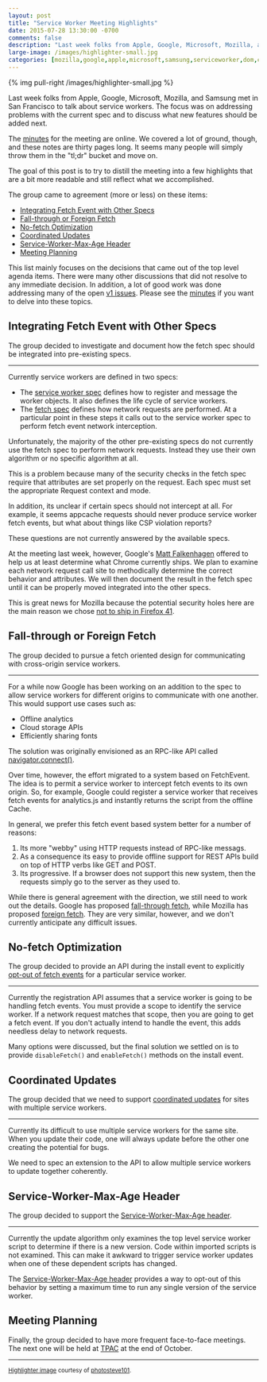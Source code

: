 ```yaml
---
layout: post
title: "Service Worker Meeting Highlights"
date: 2015-07-28 13:30:00 -0700
comments: false
description: "Last week folks from Apple, Google, Microsoft, Mozilla, and Samsung met in San Francisco to talk about service workers.  The focus was on addressing problems with the current spec and to discuss what new features should be added next."
large-image: /images/highlighter-small.jpg
categories: [mozilla,google,apple,microsoft,samsung,serviceworker,dom,cache,fetch]
---
```


{% img pull-right /images/highlighter-small.jpg %}

Last week folks from Apple, Google, Microsoft, Mozilla, and Samsung met in San Francisco
to talk about service workers.  The focus was on addressing problems with the
current spec and to discuss what new features should be added next.

<!-- more -->

The [minutes][] for the meeting are online.  We covered a lot of ground, though,
and these notes are thirty pages long.  It seems many people will simply throw them
in the "tl;dr" bucket and move on.

The goal of this post is to try to distill the meeting into a few highlights that
are a bit more readable and still reflect what we accomplished.

The group came to agreement (more or less) on these items:

* [Integrating Fetch Event with Other Specs](#other-specs)
* [Fall-through or Foreign Fetch](#foreign-fetch)
* [No-fetch Optimization](#no-fetch)
* [Coordinated Updates](#updates)
* [Service-Worker-Max-Age Header](#max-age)
* [Meeting Planning](#meetings)

This list mainly focuses on the decisions that came out of the top level agenda
items.  There were many other discussions that did not resolve to any immediate
decision.  In addition, a lot of good work was done addressing many of the open
[v1 issues][].  Please see the [minutes][] if you want to delve into these
topics.

<a name="other-specs"></a>
## Integrating Fetch Event with Other Specs ##

The group decided to investigate and document how the fetch spec should be
integrated into pre-existing specs.

---

Currently service workers are defined in two specs:

* The [service worker spec][] defines how to register and message the worker
  objects.  It also defines the life cycle of service workers.
* The [fetch spec][] defines how network requests are performed.  At a particular
  point in these steps it calls out to the service worker spec to perform
  fetch event network interception.

Unfortunately, the majority of the other pre-existing specs do not currently use
the fetch spec to perform network requests.  Instead they use their own algorithm
or no specific algorithm at all.

This is a problem because many of the security checks in the fetch spec require
that attributes are set properly on the request.  Each spec must set the
appropriate Request context and mode.

In addition, its unclear if certain specs should not intercept at all.  For
example, it seems appcache requests should never produce service worker fetch
events, but what about things like CSP violation reports?

These questions are not currently answered by the available specs.

At the meeting last week, however, Google's [Matt Falkenhagen][] offered to help
us at least determine what Chrome currently ships.  We plan to examine each
network request call site to methodically determine the correct behavior and
attributes.  We will then document the result in the fetch spec until it
can be properly moved integrated into the other specs.

This is great news for Mozilla because the potential security holes here
are the main reason we chose [not to ship in Firefox 41][].

<a name="foreign-fetch"></a>
## Fall-through or Foreign Fetch ##

The group decided to pursue a fetch oriented design for communicating with
cross-origin service workers.

---

For a while now Google has been working on an addition to the spec to allow
service workers for different origins to communicate with one another.  This
would support use cases such as:

* Offline analytics
* Cloud storage APIs
* Efficiently sharing fonts

The solution was originally envisioned as an RPC-like API called
[navigator.connect()][].

Over time, however, the effort migrated to a system based on FetchEvent.  The
idea is to permit a service worker to intercept fetch events to its own origin.
So, for example, Google could register a service worker that receives fetch
events for analytics.js and instantly returns the script from the offline Cache.

In general, we prefer this fetch event based system better for a number of
reasons:

1. Its more "webby" using HTTP requests instead of RPC-like messags.
2. As a consequence its easy to provide offline support for REST APIs build on
   top of HTTP verbs like GET and POST.
3. Its progressive.  If a browser does not support this new system, then the
   requests simply go to the server as they used to.

While there is general agreement with the direction, we still need to work out
the details.  Google has proposed [fall-through fetch][], while Mozilla has
proposed [foreign fetch][].  They are very similar, however, and we don't
currently anticipate any difficult issues.

<a name="no-fetch"></a>
## No-fetch Optimization ##

The group decided to provide an API during the install event to explicitly
[opt-out of fetch events][] for a particular service worker.

---

Currently the registration API assumes that a service worker is going to be
handling fetch events.  You must provide a scope to identify the service
worker.  If a network request matches that scope, then you are going to get
a fetch event.  If you don't actually intend to handle the event, this adds
needless delay to network requests.

Many options were discussed, but the final solution we settled on is to
provide `disableFetch()` and `enableFetch()` methods on the install event.

<a name="updates"></a>
## Coordinated Updates ##

The group decided that we need to support [coordinated updates][] for
sites with multiple service workers.

---

Currently its difficult to use multiple service workers for the same site.
When you update their code, one will always update before the other one
creating the potential for bugs.

We need to spec an extension to the API to allow multiple service workers
to update together coherently.

<a name="max-age"></a>
## Service-Worker-Max-Age Header ##

The group decided to support the [Service-Worker-Max-Age header][].

---

Currently the update algorithm only examines the top level service worker
script to determine if there is a new version.  Code within imported scripts
is not examined.  This can make it awkward to trigger service worker updates
when one of these dependent scripts has changed.

The [Service-Worker-Max-Age header][] provides a way to opt-out of this
behavior by setting a maximum time to run any single version of the service
worker.

<a name="meetings"></a>
## Meeting Planning ##

Finally, the group decided to have more frequent face-to-face meetings.  The
next one will be held at [TPAC][] at the end of October.

---

<small>[Highlighter image][] courtesy of [photosteve101][].</small>

[minutes]: https://docs.google.com/document/d/1X5KvUxLjXS2kIWheYUzj6GOgwP2eGHj1cAuau-cn8sE/edit?usp=sharing
[v1 issues]: https://github.com/slightlyoff/ServiceWorker/issues?q=is%3Aopen+is%3Aissue+milestone%3A%22Version+1%22
[service worker spec]: https://slightlyoff.github.io/ServiceWorker/spec/service_worker/index.html
[fetch spec]: https://fetch.spec.whatwg.org/
[Matt Falkenhagen]: https://twitter.com/FalkenMatto
[not to ship in Firefox 41]: /blog/2015/06/18/service-workers-will-not-ship-in-firefox-41/
[navigator.connect()]: https://github.com/mkruisselbrink/navigator-connect
[fall-through fetch]: https://github.com/slightlyoff/ServiceWorker/issues/684
[foreign fetch]: https://wiki.whatwg.org/wiki/Foreign_Fetch
[opt-out of fetch events]: https://github.com/slightlyoff/ServiceWorker/issues/718#issuecomment-123530545
[Service-Worker-Max-Age header]: https://github.com/slightlyoff/ServiceWorker/issues/721
[coordinated updates]: https://github.com/slightlyoff/ServiceWorker/issues/727
[TPAC]: http://www.w3.org/2015/10/TPAC/
[Highlighter image]: https://www.flickr.com/photos/42931449@N07/5418401602
[photosteve101]: https://www.flickr.com/photos/42931449@N07/

